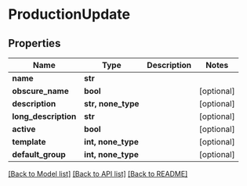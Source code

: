 # ProductionUpdate


## Properties

Name | Type | Description | Notes
------------ | ------------- | ------------- | -------------
**name** | **str** |  | 
**obscure_name** | **bool** |  | [optional] 
**description** | **str, none_type** |  | [optional] 
**long_description** | **str** |  | [optional] 
**active** | **bool** |  | [optional] 
**template** | **int, none_type** |  | [optional] 
**default_group** | **int, none_type** |  | [optional] 

[[Back to Model list]](../#documentation-for-models) [[Back to API list]](../#documentation-for-api-endpoints) [[Back to README]](../)


